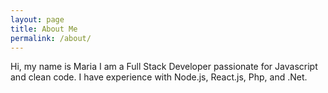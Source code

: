 ```yaml
---
layout: page
title: About Me
permalink: /about/
---
```


Hi, my name is Maria I am a Full Stack Developer passionate for Javascript and clean code. I have experience with Node.js, React.js, Php, and .Net.


